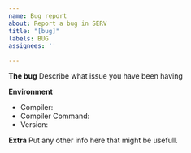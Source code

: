 ```yaml
---
name: Bug report
about: Report a bug in SERV
title: "[bug]"
labels: BUG
assignees: ''

---
```


**The bug**
Describe what issue you have been having

**Environment**
- Compiler: 
- Compiler Command: 
- Version: 

**Extra**
Put any other info here that might be usefull.
